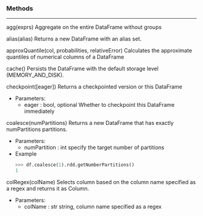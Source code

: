 ### Methods
---
agg(exprs)
	Aggregate on the entire DataFrame without groups

alias(alias)
	Returns a new DataFrame with an alias set.

approxQuantile(col, probabilities, relativeError)
	Calculates the approximate quantiles of numerical columns of a DataFrame

cache()
	Persists the DataFrame with the default storage level (MEMORY_AND_DISK).

checkpoint([eager])
	Returns a checkpointed version or this DataFrame
- Parameters:
	- eager : bool, optional
		Whether to checkpoint this DataFrame immediately

coalesce(numPartitions)
	Returns a new DataFrame that has exactly numPartitions partitions.
- Parameters:
	- numPartition : int
		specify the target number of partitions
- Example
	```python
	>>> df.coalesce(1).rdd.getNumberPartitions()
	1
	```

colRegex(colName)
	Selects column based on the column name specified as a regex and returns it as Column.

- Parameters:
	- colName : str
		string, column name specified as a regex
